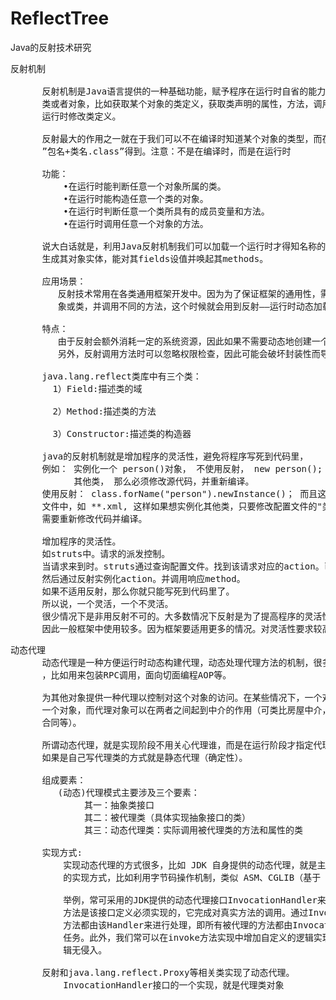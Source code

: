 # ReflectTree
Java的反射技术研究

<pre>
反射机制

      反射机制是Java语言提供的一种基础功能，赋予程序在运行时自省的能力，通过反射我们可以直接操作
      类或者对象，比如获取某个对象的类定义，获取类声明的属性，方法，调用方法或者构造对象，甚至可以
      运行时修改类定义。

      反射最大的作用之一就在于我们可以不在编译时知道某个对象的类型，而在运行时通过提供完整的
      ”包名+类名.class”得到。注意：不是在编译时，而是在运行时

      功能：
          •在运行时能判断任意一个对象所属的类。
          •在运行时能构造任意一个类的对象。
          •在运行时判断任意一个类所具有的成员变量和方法。
          •在运行时调用任意一个对象的方法。
          
      说大白话就是，利用Java反射机制我们可以加载一个运行时才得知名称的class，获悉其构造方法，并
      生成其对象实体，能对其fields设值并唤起其methods。

      应用场景：
         反射技术常用在各类通用框架开发中。因为为了保证框架的通用性，需要根据配置文件加载不同的对
         象或类，并调用不同的方法，这个时候就会用到反射——运行时动态加载需要加载的对象。

      特点：
         由于反射会额外消耗一定的系统资源，因此如果不需要动态地创建一个对象，那么就不需要用反射。
         另外，反射调用方法时可以忽略权限检查，因此可能会破坏封装性而导致安全问题。

      java.lang.reflect类库中有三个类：
        1）Field:描述类的域

        2）Method:描述类的方法

        3）Constructor:描述类的构造器

      java的反射机制就是增加程序的灵活性，避免将程序写死到代码里，
      例如： 实例化一个 person()对象， 不使用反射， new person(); 如果想变成 实例化 
            其他类， 那么必须修改源代码，并重新编译。
      使用反射： class.forName("person").newInstance()； 而且这个类描述可以写到配置
      文件中，如 **.xml, 这样如果想实例化其他类，只要修改配置文件的"类描述"就可以了，不
      需要重新修改代码并编译。

	  增加程序的灵活性。
	  如struts中。请求的派发控制。
	  当请求来到时。struts通过查询配置文件。找到该请求对应的action。已经方法。
	  然后通过反射实例化action。并调用响应method。
	  如果不适用反射，那么你就只能写死到代码里了。
	  所以说，一个灵活，一个不灵活。
	  很少情况下是非用反射不可的。大多数情况下反射是为了提高程序的灵活性。
	  因此一般框架中使用较多。因为框架要适用更多的情况。对灵活性要求较高。
</pre>

<pre>
动态代理
      动态代理是一种方便运行时动态构建代理，动态处理代理方法的机制，很多场景都是利用类似机制做到的
      ，比如用来包装RPC调用，面向切面编程AOP等。

      为其他对象提供一种代理以控制对这个对象的访问。在某些情况下，一个对象不适合或者不能直接引用另
      一个对象，而代理对象可以在两者之间起到中介的作用（可类比房屋中介，房东委托中介销售房屋、签订
      合同等）。

      所谓动态代理，就是实现阶段不用关心代理谁，而是在运行阶段才指定代理哪个一个对象（不确定性）。
      如果是自己写代理类的方式就是静态代理（确定性）。

      组成要素：
         (动态)代理模式主要涉及三个要素：
              其一：抽象类接口
              其二：被代理类（具体实现抽象接口的类）
              其三：动态代理类：实际调用被代理类的方法和属性的类

      实现方式:
          实现动态代理的方式很多，比如 JDK 自身提供的动态代理，就是主要利用了反射机制。还有其他
          的实现方式，比如利用字节码操作机制，类似 ASM、CGLIB（基于 ASM）、Javassist 等。

          举例，常可采用的JDK提供的动态代理接口InvocationHandler来实现动态代理类。其中invoke
          方法是该接口定义必须实现的，它完成对真实方法的调用。通过InvocationHandler接口，所有
          方法都由该Handler来进行处理，即所有被代理的方法都由InvocationHandler接管实际的处理
          任务。此外，我们常可以在invoke方法实现中增加自定义的逻辑实现，实现对被代理类的业务逻
          辑无侵入。

      反射和java.lang.reflect.Proxy等相关类实现了动态代理。
          InvocationHandler接口的一个实现，就是代理类对象
</pre>
